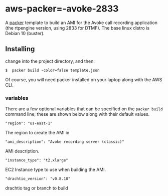 # aws-packer=-avoke-2833

A [packer](https://www.packer.io/) template to build an AMI for the Avoke call recording application (the rtpengine version, using 2833 for DTMF).  The base linux distro is Debian 10 (buster).

## Installing 
change into the project directory, and then:
```
$  packer build -color=false template.json
```
Of course, you will need packer installed on your laptop along with the AWS CLI.

### variables
There are a few optional variables that can be specified on the `packer build` command line; these are shown below along with their default values.

```
"region": "us-east-1"
```
The region to create the AMI in

```
"ami_description": "Avoke recording server (classic)"
```
AMI description.

```
"instance_type": "t2.xlarge"
```
EC2 Instance type to use when building the AMI.

```
"drachtio_version": "v0.8.10"
```
drachtio tag or branch to build
